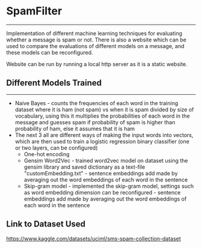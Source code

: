 # SpamFilter
---
Implementation of different machine learning techniques for evaluating whether a message is spam or not. There is also a website which can be used to compare the evaluations of different models on a message, and these models can be reconfigured.

Website can be run by running a local http server as it is a static website.

## Different Models Trained
---
- Naive Bayes - counts the frequencies of each word in the training dataset where it is ham (not spam) vs when it is spam divided by size of vocabulary, using this it multiplies the probabilities of each word in the message and guesses spam if probability of spam is higher than probability of ham, else it assumes that it is ham
- The next 3 all are different ways of making the input words into vectors, which are then used to train a logistic regression binary classifier (one or two layers, can be configured)
  - One-hot encoding
  - Gensim Word2Vec - trained word2vec model on dataset using the gensim library and saved dictionary as a text-file "customEmbedding.txt" - sentence embeddings add made by averaging out the word embeddings of each word in the sentence
  - Skip-gram model - implemented the skip-gram model, settings such as word embedding dimension can be reconfigured - sentence embeddings add made by averaging out the word embeddings of each word in the sentence

## Link to Dataset Used
https://www.kaggle.com/datasets/uciml/sms-spam-collection-dataset
